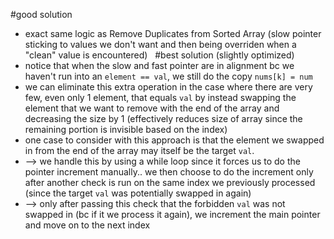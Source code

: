 #good solution
* exact same logic as Remove Duplicates from Sorted Array (slow pointer sticking to values we don't want and then being overriden when a "clean" value is encountered)
​
​
#best solution (slightly optimized)
* notice that when the slow and fast pointer are in alignment bc we haven't run into an `element == val`, we still do the copy `nums[k] = num`
* we can eliminate this extra operation in the case where there are very few, even only 1 element, that equals `val` by instead swapping the element that we want to remove with the end of the array and decreasing the size by 1 (effectively reduces size of array since the remaining portion is invisible based on the index)
* one case to consider with this approach is that the element we swapped in from the end of the array may itself be the target `val`.
* --> we handle this by using a while loop since it forces us to do the pointer increment manually.. we then choose to do the increment only after another check is run on the same index we previously processed (since the target `val` was potentially swapped in again)
* --> only after passing this check that the forbidden `val` was not swapped in (bc if it we process it again), we increment the main pointer and move on to the next index
​